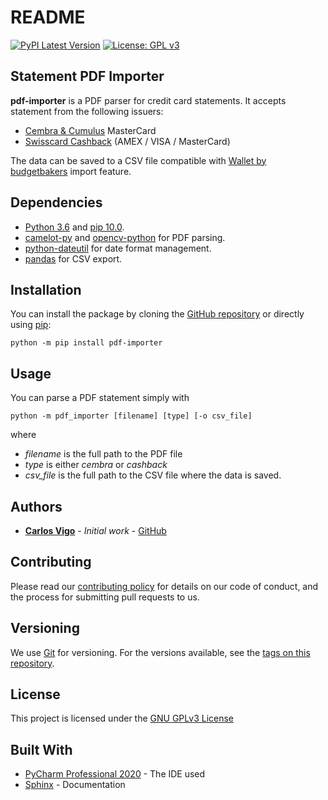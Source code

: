 # README

[![PyPI Latest Version](https://badge.fury.io/py/pdf-importer.svg)](https://badge.fury.io/py/pdf-importer)
[![License: GPL v3](https://img.shields.io/badge/License-GPLv3-blue.svg)](https://www.gnu.org/licenses/gpl-3.0)

## Statement PDF Importer

**pdf-importer** is a PDF parser for credit card statements.
It accepts statement from the following issuers:

 - [Cembra & Cumulus](https://www.cembra.ch/en/cards/cembra-mastercard/) MasterCard
 - [Swisscard Cashback](https://www.swisscard.ch/en/private-customers/products) (AMEX / VISA / MasterCard)

The data can be saved to a CSV file compatible with [Wallet by budgetbakers](https://budgetbakers.com/) import feature.

## Dependencies

 - [Python 3.6](https://www.python.org/downloads/release/python-360/) and [pip 10.0](https://pip.pypa.io/en/stable/).
 - [camelot-py](https://camelot-py.readthedocs.io/en/master/) and
   [opencv-python](https://github.com/opencv/opencv-python) for PDF parsing.
 - [python-dateutil](https://dateutil.readthedocs.io/en/stable/) for date format management.
 - [pandas](https://pandas.pydata.org/) for CSV export.

## Installation

You can install the package by cloning the [GitHub repository](https://github.com/c-vigo/StatementPDFImporter) or directly
using [pip](https://pip.pypa.io/en/stable/):

```
python -m pip install pdf-importer
```

## Usage

You can parse a PDF statement simply with

```
python -m pdf_importer [filename] [type] [-o csv_file]
```
where 

 - *filename* is the full path to the PDF file
 - *type* is either *cembra* or *cashback*
 - *csv_file* is the full path to the CSV file where the data is saved.

## Authors

* [**Carlos Vigo**](mailto:carviher1990@gmail.com?subject=[GitHub%-%pdf-importer]) - *Initial work* - 
[GitHub](https://github.com/c-vigo)

## Contributing

Please read our [contributing policy](CONTRIBUTING.md) for details on our code of
conduct, and the process for submitting pull requests to us.

## Versioning

We use [Git](https://git-scm.com/) for versioning. For the versions available, see the 
[tags on this repository](https://gitlab.ethz.ch/exotic-matter/cw-beam/pdf-importer).

## License

This project is licensed under the [GNU GPLv3 License](LICENSE.md)

## Built With

* [PyCharm Professional 2020](https://www.jetbrains.com/pycharm//) - The IDE used
* [Sphinx](https://www.sphinx-doc.org/en/master/index.html) - Documentation
